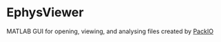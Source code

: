 # EphysViewer
MATLAB GUI for opening, viewing, and analysing files created by [PackIO](https://github.com/apacker83/PackIO)
